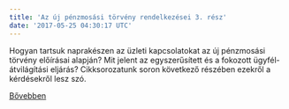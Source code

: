 ```yaml
---
title: 'Az új pénzmosási törvény rendelkezései 3. rész'
date: '2017-05-25 04:30:17 UTC'
---
```


Hogyan tartsuk naprakészen az üzleti kapcsolatokat az új pénzmosási törvény előírásai alapján? Mit jelent az egyszerűsített és a fokozott ügyfél-átvilágítási eljárás? Cikksorozatunk soron következő részében ezekről a kérdésekről lesz szó.


[Bővebben](http://ift.tt/2qYKaLl)
